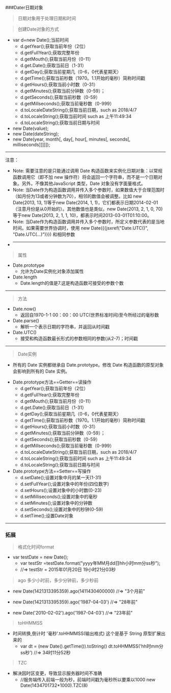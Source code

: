 ###Dater日期对象
> 日期对象用于处理日期和时间

> 创建Date对象的方式

* var d=new Date();当前时间
    * d.getYear();获取当前年份（2位）
    * d.getFullYear();获取完整年份
    * d.getMouth();获取当前月份（0-11）
    * d.get.Date();获取当前日（1-31）
    * d.getDay();获取当前星期几（0-6，0代表星期天）
    * d.getTime();获取当前秒数（1970。1.1开始的毫秒）简称时间戳
    * d.getHours();获取当前小时数（0-31）
    * d.getMinutes();获取当前分钟数（0-59）；
    * d.getSeconds();获取当前秒数（0-59）
    * d.getMillseconds();获取当前毫秒数（0-999）
    * d.toLocaleDateString();获取当前日期，such as 2018/4/7
    * d.toLocaleString();获取当前时间
    such as 上午11:49:34
    * d.toLocaleString();获取当前日期与时间
* new Date(value);
* new Date(dateString);
* new Date(year, month[, day[, hour[, minutes[, seconds[, milliseconds]]]]]);
---
注意：
* Note: 需要注意的是只能通过调用 Date 构造函数来实例化日期对象：以常规函数调用它（即不加 new 操作符）将会返回一个字符串，而不是一个日期对象。另外，不像其他JavaScript 类型，Date 对象没有字面量格式。
* Note: 当Date作为构造函数调用并传入多个参数时，如果数值大于合理范围时（如月份为13或者分钟数为70），相邻的数值会被调整。比如 new Date(2013, 13, 1)等于new Date(2014, 1, 1)，它们都表示日期2014-02-01（注意月份是从0开始的）。其他数值也是类似，new Date(2013, 2, 1, 0, 70)等于new Date(2013, 2, 1, 1, 10)，都表示时间2013-03-01T01:10:00。
* Note: 当Date作为构造函数调用并传入多个参数时，所定义参数代表的是当地时间。如果需要世界协调时，使用 new Date({{jsxref("Date.UTC()", "Date.UTC(...)")}}) 和相同参数
* ---
> 属性
* Date.prototype
    * 允许为Date实例化对象添加属性
* Date.length
    * Date.length的值是7.这是构造函数可接受的参数个数
---
> 方法
* Date.now()
    * 返回自1970-1-1 00：00：00
UTC(世界标准时间)至今所经过的毫秒数
* Date.parse()
    * 解析一个表示日期的字符串，并返回从时间戳
* Date.UTC()
    * 接受和构造函数最长形式的参数相同的参数(从2-7)；时间戳
---
> Date实例
* 所有的 Date 实例都继承自 Date.prototype。修改 Date 构造函数的原型对象会影响到所有的 Date 实例。
- Date.prototype方法==Getter==读操作
    * d.getYear();获取当前年份（2位）
    * d.getFullYear();获取完整年份
    * d.getMouth();获取当前月份（0-11）
    * d.get.Date();获取当前日（1-31）
    * d.getDay();获取当前星期几（0-6，0代表星期天）
    * d.getTime();获取当前秒数（1970。1.1开始的毫秒）简称时间戳
    * d.getHours();获取当前小时数（0-31）
    * d.getMinutes();获取当前分钟数（0-59）；
    * d.getSeconds();获取当前秒数（0-59）
    * d.getMillseconds();获取当前毫秒数（0-999）
    * d.toLocaleDateString();获取当前日期，such as 2018/4/7
    * d.toLocaleString();获取当前时间
    such as 上午11:49:34
    * d.toLocaleString();获取当前日期与时间
- Date.prototype方法==Setter==写操作
    * d.setDate();设置对象中月的某一天(1-31)
    * d.setFullYear();设置对象中的年份(四位数字)
    * d.setHours();设置对象中的小时数(0-23)
    * d.setMilliseconds();设置对象中的毫秒
    * d.setMinutes();设置对象中的分钟数
    * d.setSeconds();设置对象中的秒钟(0-59)
    * d.setTime();设置Date对象

---
###  拓展
> 格式化时间format
* var testDate = new Date(); 
    * var testStr =testDate.format("yyyy年MM月dd日hh小时mm分ss秒"); 
    * //=> testStr =  2015年01月20日 19小时21分03秒
> ago  多少小时前，多少分钟前，多少秒前
* new Date(1421313395359).ago(1411430400000)
//=> "3个月前"


* new Date(1421313395359).ago('1987-04-03')
//=> "28年前"

* new Date('2010-02-02').ago('1987-04-03')
//=> "23年前"
> toHHMMSS
* 时间转换,倒计时 '毫秒'.toHHMMSS(输出格式)
这个是基于 String 原型扩展出来的
    * var dt = (new Date().getTime()).toString()
dt.toHHMMSS('hh时mm分ss秒') //=> 34时11分52秒
> TZC
* 解决因时区变更，导致显示服务器时间不准确
    * //服务端传入前端一般为秒，前端时间戳为毫秒所以要乘以1000
new Date(1434701732*1000).TZC(8)